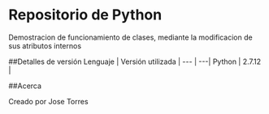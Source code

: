 # Repositorio de Python

Demostracion de funcionamiento de clases, mediante la modificacion de sus atributos internos

##Detalles de versión
Lenguaje | Versión utilizada |
--- | ---|
Python | 2.7.12 |

##Acerca

Creado por Jose Torres
